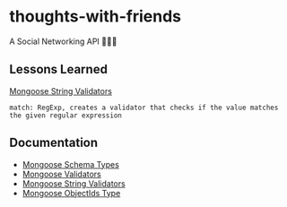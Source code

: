 # thoughts-with-friends

A Social Networking API 🐻🦊🐼

## Lessons Learned

[Mongoose String Validators](https://mongoosejs.com/docs/schematypes.html#string-validators)

```
match: RegExp, creates a validator that checks if the value matches the given regular expression
```

## Documentation

- [Mongoose Schema Types](https://mongoosejs.com/docs/schematypes.html)
- [Mongoose Validators](https://mongoosejs.com/docs/validation.html)
- [Mongoose String Validators](https://mongoosejs.com/docs/schematypes.html#string-validators)
- [Mongoose ObjectIds Type](https://mongoosejs.com/docs/schematypes.html#objectids)
